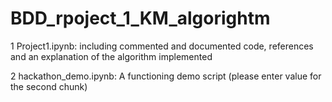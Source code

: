 # BDD_rpoject_1_KM_algorightm

1 Project1.ipynb: including commented and documented code, references and an explanation of the algorithm implemented

2 hackathon_demo.ipynb: A functioning demo script (please enter value for the second chunk)
